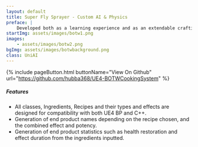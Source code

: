 ```yaml
---
layout: default
title: Super Fly Sprayer - Custom AI & Physics
preface: |
    Developed both as a learning experience and as an extendable crafting system that I can then adapt into future projects.
startImg: assets/images/botw1.png
images:
    - assets/images/botw2.png
bgImg: assets/images/botwbackground.png
class: UniAI
---
```


{% include pageButton.html buttonName="View On Github" url="https://github.com/hubba368/UE4-BOTWCookingSystem" %}

##### Features
* All classes, Ingredients, Recipes and their types and effects are designed for compatibility with both UE4 BP and C++.
* Generation of end product names depending on the recipe chosen, and the combined effect and potency.
* Generation of end product statistics such as health restoration and effect duration from the ingredients inputted.